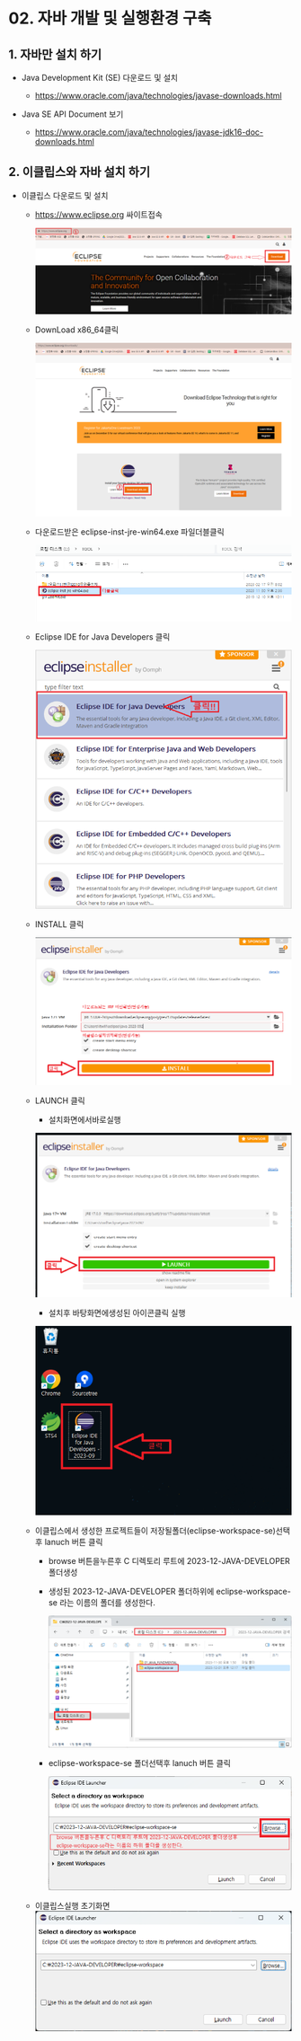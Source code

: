 
# 02. 자바 개발 및 실행환경 구축


## 1. 자바만 설치 하기

 + Java Development Kit (SE) 다운로드 및 설치
    + https://www.oracle.com/java/technologies/javase-downloads.html
     
 + Java SE API Document 보기
    + https://www.oracle.com/java/technologies/javase-jdk16-doc-downloads.html

## 2. 이클립스와 자바 설치 하기

  + 이클립스 다운로드 및 설치
     + https://www.eclipse.org 싸이트접속
       
         ![](https://github.com/2023-12-JAVA-DEVELOPER-149/01.JAVA_FUNDMENTAL/blob/master/00.DOC/1.%EC%9E%90%EB%B0%94BASIC/image/%EC%9D%B4%ED%81%B4%EB%A6%BD%EC%8A%A4%EC%84%A4%EC%B9%981.png)
     
     + DownLoad x86_64클릭

         ![](https://github.com/2023-12-JAVA-DEVELOPER-149/01.JAVA_FUNDMENTAL/blob/master/00.DOC/1.%EC%9E%90%EB%B0%94BASIC/image/%EC%9D%B4%ED%81%B4%EB%A6%BD%EC%8A%A4%EC%84%A4%EC%B9%982.png)

     + 다운로드받은 eclipse-inst-jre-win64.exe 파일더블클릭

         ![](https://github.com/2023-12-JAVA-DEVELOPER-149/01.JAVA_FUNDMENTAL/blob/master/00.DOC/1.%EC%9E%90%EB%B0%94BASIC/image/%EC%9D%B4%ED%81%B4%EB%A6%BD%EC%8A%A4%EC%84%A4%EC%B9%984.png)
       
    
     + Eclipse IDE for Java Developers 클릭
   
          ![이클립스설치5](./image/이클립스설치5.png)
       
    + INSTALL 클릭
   
      ![이클립스설치6](./image/이클립스설치6.png)
      
    + LAUNCH 클릭

      + 설치화면에서바로실행
      
      ![이클립스설치7](./image/이클립스설치7.png)

      + 설치후 바탕화면에생성된 아이콘클릭 실행
      
      ![이클립스설치7](./image/이클립스설치7-1.png)


    + 이클립스에서 생성한 프로젝트들이 저장될폴더(eclipse-workspace-se)선택후  lanuch 버튼 클릭
       - browse 버튼을누른후 C 디렉토리 루트에 2023-12-JAVA-DEVELOPER 폴더생성
       - 생성된 2023-12-JAVA-DEVELOPER 폴더하위에 eclipse-workspace-se 라는 이름의 폴더를 생성한다.
         
           ![이클립스설치9](./image/이클립스설치9.png)   
       - eclipse-workspace-se 폴더선택후 lanuch 버튼 클릭
         
           ![이클립스설치8](./image/이클립스설치8.png)     

    + 이클립스실행 초기화면
        ![이클립스설치10](./image/이클립스설치10.png)
